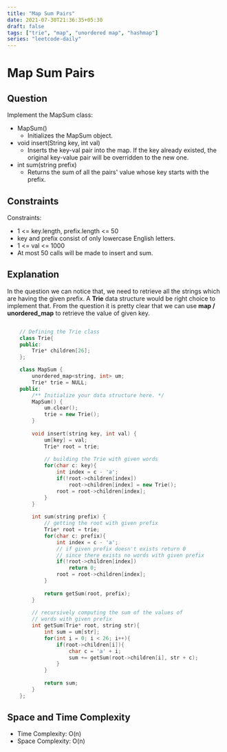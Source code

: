 ```yaml
---
title: "Map Sum Pairs"
date: 2021-07-30T21:36:35+05:30
draft: false
tags: ["trie", "map", "unordered map", "hashmap"]
series: "leetcode-daily"
---
```


# Map Sum Pairs

## Question

Implement the MapSum class:

* MapSum() 
	* Initializes the MapSum object.
* void insert(String key, int val) 
	* Inserts the key-val pair into the map. If the key already existed, the original key-value pair will be overridden to the new one.
* int sum(string prefix) 
	* Returns the sum of all the pairs' value whose key starts with the prefix.


## Constraints

Constraints:

* 1 <= key.length, prefix.length <= 50
* key and prefix consist of only lowercase English letters.
* 1 <= val <= 1000
* At most 50 calls will be made to insert and sum.


## Explanation 

In the question we can notice that, we need to retrieve all the strings which are having the given prefix. A __Trie__ data structure would be right choice to implement that. From the question it is pretty clear that we can use __map / unordered_map__ to retrieve the value of given key.

```cpp

	// Defining the Trie class
	class Trie{
	public:
		Trie* children[26];
	};

	class MapSum {
		unordered_map<string, int> um;
		Trie* trie = NULL;
	public:
		/** Initialize your data structure here. */
		MapSum() {
			um.clear();
			trie = new Trie();
		}
		
		void insert(string key, int val) {
			um[key] = val;
			Trie* root = trie;
			
			// building the Trie with given words
			for(char c: key){
				int index = c - 'a';
				if(!root->children[index])
					root->children[index] = new Trie();
				root = root->children[index];
			}
		}
		
		int sum(string prefix) {
			// getting the root with given prefix
			Trie* root = trie;
			for(char c: prefix){
				int index = c - 'a';
				// if given prefix doesn't exists return 0
				// since there exists no words with given prefix
				if(!root->children[index])
					return 0;
				root = root->children[index];
			}
			
			return getSum(root, prefix);
		}
		
		// recursively computing the sum of the values of 
		// words with given prefix
		int getSum(Trie* root, string str){
			int sum = um[str];
			for(int i = 0; i < 26; i++){
				if(root->children[i]){
					char c = 'a' + i;
					sum += getSum(root->children[i], str + c);
				}
			}
			
			return sum;
		}
	};

```
## Space and Time Complexity

* Time Complexity: O(n)
* Space Complexity: O(n) 